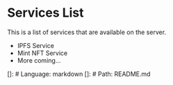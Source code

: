 <h1>Services List</h1>
<p>
    This is a list of services that are available on the server.
</p>
<p>
    <ul>
        <li>
            IPFS Service
        </li>
        <li>
            Mint NFT Service
        </li>
        <li>
            More coming...
        </li>
    </ul>
</p>
[]: # Language: markdown
[]: # Path: README.md
